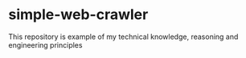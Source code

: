# simple-web-crawler
This repository is example of my technical knowledge, reasoning and engineering principles
